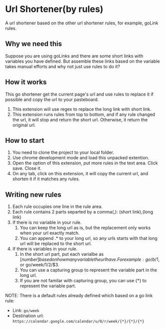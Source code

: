 # Url Shortener(by rules)
A url shortener based on the other url shortener rules, for example, goLink rules.


## Why we need this

Suppose you are using goLinks and there are some short links with variables you have defined. But assemble these links based on the variable takes manual efforts and why not just use rules to do it?

## How it works

This go shortener get the current page's url and use rules to replace it if possible and copy the url to your pasteboard. 

1. This extension will use regex to replace the long link with short link.
2. This extension runs rules from top to bottom, and if any rule changed the url, it will stop and return the short url. Otherwise, it return the original url.

## How to start

1. You need to clone the project to your local folder.
2. Use chrome development mode and load this unpacked extention.
3. Open the option of this extension, put more rules in the text area. Click save. Close it.
4. On any tab, click on this extension, it will copy the current url, and shorten it if it matches any rules.

## Writing new rules

1. Each rule occupies one line in the rule area.
2. Each rule contains 2 parts separted by a comma(,):  (short link),(long link)
3. If there is no variable in your rule.
   1. You can keep the long url as is, but the replacement only works when your url exactly match.
   2. You can append .* to your long url, so any urls starts with that long url will be replaced to the short url.
4. If there is variables in your rule.
   1. In the short url part, put each varialbe as $[number] based on how many variable the url have. For example: go/b/$1, or go/week/$1/$2/$3.
   2. You can use a capturing group to represent the variable part in the long url.
   3. If you are not familar with capturing group, you can use {*} to represent the variable part.  

NOTE: There is a default rules already defined which based on a go link rule: 
*  Link:   `go/week`
*  Destination url:  `https://calendar.google.com/calendar/u/0/r/week/{*}/{*}/{*}`